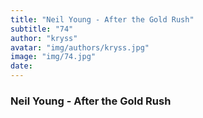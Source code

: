 ```yaml
---
title: "Neil Young - After the Gold Rush"
subtitle: "74"
author: "kryss"
avatar: "img/authors/kryss.jpg"
image: "img/74.jpg"
date:
---
```


### Neil Young - After the Gold Rush
